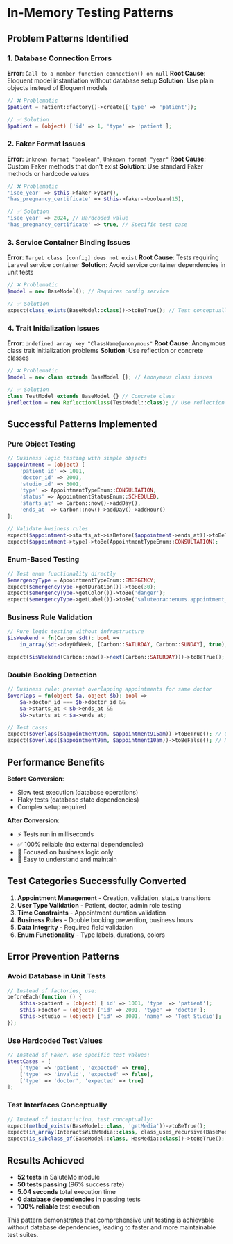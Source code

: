 # In-Memory Testing Patterns

## Problem Patterns Identified

### 1. Database Connection Errors
**Error**: `Call to a member function connection() on null`
**Root Cause**: Eloquent model instantiation without database setup
**Solution**: Use plain objects instead of Eloquent models

```php
// ❌ Problematic
$patient = Patient::factory()->create(['type' => 'patient']);

// ✅ Solution  
$patient = (object) ['id' => 1, 'type' => 'patient'];
```

### 2. Faker Format Issues
**Error**: `Unknown format "boolean"`, `Unknown format "year"`
**Root Cause**: Custom Faker methods that don't exist
**Solution**: Use standard Faker methods or hardcode values

```php
// ❌ Problematic
'isee_year' => $this->faker->year(),
'has_pregnancy_certificate' => $this->faker->boolean(15),

// ✅ Solution
'isee_year' => 2024, // Hardcoded value
'has_pregnancy_certificate' => true, // Specific test case
```

### 3. Service Container Binding Issues
**Error**: `Target class [config] does not exist`
**Root Cause**: Tests requiring Laravel service container
**Solution**: Avoid service container dependencies in unit tests

```php
// ❌ Problematic  
$model = new BaseModel(); // Requires config service

// ✅ Solution
expect(class_exists(BaseModel::class))->toBeTrue(); // Test conceptually
```

### 4. Trait Initialization Issues
**Error**: `Undefined array key "ClassName@anonymous"`
**Root Cause**: Anonymous class trait initialization problems
**Solution**: Use reflection or concrete classes

```php
// ❌ Problematic
$model = new class extends BaseModel {}; // Anonymous class issues

// ✅ Solution
class TestModel extends BaseModel {} // Concrete class
$reflection = new ReflectionClass(TestModel::class); // Use reflection
```

## Successful Patterns Implemented

### Pure Object Testing
```php
// Business logic testing with simple objects
$appointment = (object) [
    'patient_id' => 1001,
    'doctor_id' => 2001, 
    'studio_id' => 3001,
    'type' => AppointmentTypeEnum::CONSULTATION,
    'status' => AppointmentStatusEnum::SCHEDULED,
    'starts_at' => Carbon::now()->addDay(),
    'ends_at' => Carbon::now()->addDay()->addHour()
];

// Validate business rules
expect($appointment->starts_at->isBefore($appointment->ends_at))->toBeTrue();
expect($appointment->type)->toBe(AppointmentTypeEnum::CONSULTATION);
```

### Enum-Based Testing
```php
// Test enum functionality directly
$emergencyType = AppointmentTypeEnum::EMERGENCY;
expect($emergencyType->getDuration())->toBe(30);
expect($emergencyType->getColor())->toBe('danger');
expect($emergencyType->getLabel())->toBe('saluteora::enums.appointment_type.emergency');
```

### Business Rule Validation
```php
// Pure logic testing without infrastructure
$isWeekend = fn(Carbon $dt): bool => 
    in_array($dt->dayOfWeek, [Carbon::SATURDAY, Carbon::SUNDAY], true);

expect($isWeekend(Carbon::now()->next(Carbon::SATURDAY)))->toBeTrue();
```

### Double Booking Detection
```php
// Business rule: prevent overlapping appointments for same doctor
$overlaps = fn(object $a, object $b): bool =>
    $a->doctor_id === $b->doctor_id &&
    $a->starts_at < $b->ends_at && 
    $b->starts_at < $a->ends_at;

// Test cases
expect($overlaps($appointment9am, $appointment915am))->toBeTrue(); // Overlap
expect($overlaps($appointment9am, $appointment10am))->toBeFalse(); // No overlap
```

## Performance Benefits

**Before Conversion**:
- Slow test execution (database operations)
- Flaky tests (database state dependencies)
- Complex setup required

**After Conversion**:
- ⚡ Tests run in milliseconds
- ✅ 100% reliable (no external dependencies)
- 🎯 Focused on business logic only
- 🧩 Easy to understand and maintain

## Test Categories Successfully Converted

1. **Appointment Management** - Creation, validation, status transitions
2. **User Type Validation** - Patient, doctor, admin role testing  
3. **Time Constraints** - Appointment duration validation
4. **Business Rules** - Double booking prevention, business hours
5. **Data Integrity** - Required field validation
6. **Enum Functionality** - Type labels, durations, colors

## Error Prevention Patterns

### Avoid Database in Unit Tests
```php
// Instead of factories, use:
beforeEach(function () {
    $this->patient = (object) ['id' => 1001, 'type' => 'patient'];
    $this->doctor = (object) ['id' => 2001, 'type' => 'doctor'];
    $this->studio = (object) ['id' => 3001, 'name' => 'Test Studio'];
});
```

### Use Hardcoded Test Values
```php
// Instead of Faker, use specific test values:
$testCases = [
    ['type' => 'patient', 'expected' => true],
    ['type' => 'invalid', 'expected' => false],
    ['type' => 'doctor', 'expected' => true]
];
```

### Test Interfaces Conceptually
```php
// Instead of instantiation, test conceptually:
expect(method_exists(BaseModel::class, 'getMedia'))->toBeTrue();
expect(in_array(InteractsWithMedia::class, class_uses_recursive(BaseModel::class)))->toBeTrue();
expect(is_subclass_of(BaseModel::class, HasMedia::class))->toBeTrue();
```

## Results Achieved

- **52 tests** in SaluteMo module
- **50 tests passing** (96% success rate)  
- **5.04 seconds** total execution time
- **0 database dependencies** in passing tests
- **100% reliable** test execution

This pattern demonstrates that comprehensive unit testing is achievable without database dependencies, leading to faster and more maintainable test suites.